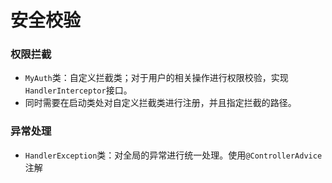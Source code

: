 # 安全校验

### 权限拦截

- `MyAuth`类：自定义拦截类；对于用户的相关操作进行权限校验，实现`HandlerInterceptor`接口。
- 同时需要在启动类处对自定义拦截类进行注册，并且指定拦截的路径。




### 异常处理

- `HandlerException`类：对全局的异常进行统一处理。使用`@ControllerAdvice`注解

